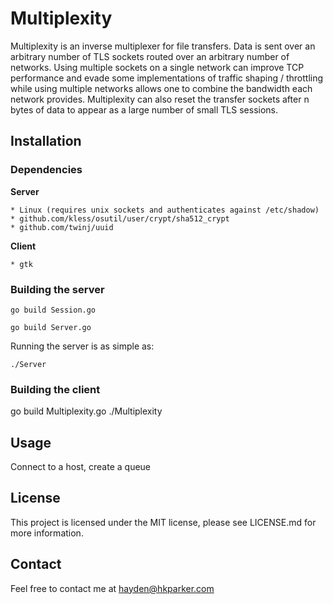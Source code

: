 Multiplexity
============

Multiplexity is an inverse multiplexer for file transfers.  Data is sent over an arbitrary number of TLS sockets routed over an arbitrary number of networks.  Using multiple sockets on a single network can improve TCP performance and evade some implementations of traffic shaping / throttling while using multiple networks allows one to combine the bandwidth each network provides.  Multiplexity can also reset the transfer sockets after n bytes of data to appear as a large number of small TLS sessions.

Installation
------------

### Dependencies ###

**Server**

	* Linux (requires unix sockets and authenticates against /etc/shadow)
	* github.com/kless/osutil/user/crypt/sha512_crypt
	* github.com/twinj/uuid

**Client**

	* gtk

### Building the server ###

`go build Session.go`

`go build Server.go`

Running the server is as simple as:

`./Server`

### Building the client ###

go build Multiplexity.go
./Multiplexity

Usage
-----

Connect to a host, create a queue

License
-------

This project is licensed under the MIT license, please see LICENSE.md for more information.

Contact
-------

Feel free to contact me at hayden@hkparker.com
